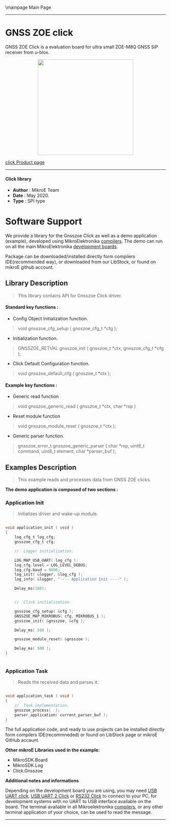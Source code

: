 \mainpage Main Page
 
---
# GNSS ZOE click

GNSS ZOE Click is a evaluation board for ultra small ZOE-M8Q GNSS SiP receiver from u-blox. 

<p align="center">
  <img src="https://download.mikroe.com/images/click_for_ide/gnsszoe_click.png" height=300px>
</p>

[click Product page](<https://www.mikroe.com/gnss-zoe-click>)

---


#### Click library 

- **Author**        : MikroE Team
- **Date**          : May 2020.
- **Type**          : SPI type


# Software Support

We provide a library for the Gnsszoe Click 
as well as a demo application (example), developed using MikroElektronika 
[compilers](https://shop.mikroe.com/compilers). 
The demo can run on all the main MikroElektronika [development boards](https://shop.mikroe.com/development-boards).

Package can be downloaded/installed directly form compilers IDE(recommended way), or downloaded from our LibStock, or found on mikroE github account. 

## Library Description

> This library contains API for Gnsszoe Click driver.

#### Standard key functions :

- Config Object Initialization function.
> void gnsszoe_cfg_setup ( gnsszoe_cfg_t *cfg ); 
 
- Initialization function.
> GNSSZOE_RETVAL gnsszoe_init ( gnsszoe_t *ctx, gnsszoe_cfg_t *cfg );

- Click Default Configuration function.
> void gnsszoe_default_cfg ( gnsszoe_t *ctx );


#### Example key functions :

- Generic read function
> void gnsszoe_generic_read ( gnsszoe_t *ctx, char *rsp )
 
- Reset module function
> void gnsszoe_module_reset ( gnsszoe_t *ctx );

- Generic parser function.
> gnsszoe_error_t gnsszoe_generic_parser ( char *rsp,  uint8_t command, uint8_t element, char *parser_buf );

## Examples Description

> This example reads and processes data from GNSS ZOE clicks.

**The demo application is composed of two sections :**

### Application Init 

> Initializes driver and wake-up module.

```c

void application_init ( void )
{
    log_cfg_t log_cfg;
    gnsszoe_cfg_t cfg;

    //  Logger initialization.

    LOG_MAP_USB_UART( log_cfg );
    log_cfg.level = LOG_LEVEL_DEBUG;
    log_cfg.baud = 9600;
    log_init( &logger, &log_cfg );
    log_info( &logger, "---- Application Init ----" );

    Delay_ms(100);


    //  Click initialization.

    gnsszoe_cfg_setup( &cfg );
    GNSSZOE_MAP_MIKROBUS( cfg, MIKROBUS_1 );
    gnsszoe_init( &gnsszoe, &cfg );

    Delay_ms( 500 );

    gnsszoe_module_reset( &gnsszoe );

    Delay_ms( 500 );
}
  
```

### Application Task

> Reads the received data and parses it.

```c

void application_task ( void )
{
    //  Task implementation.
    gnsszoe_process(  );
    parser_application( current_parser_buf );
}

```

The full application code, and ready to use projects can be  installed directly form compilers IDE(recommneded) or found on LibStock page or mikroE GitHub accaunt.

**Other mikroE Libraries used in the example:** 

- MikroSDK.Board
- MikroSDK.Log
- Click.Gnsszoe

**Additional notes and informations**

Depending on the development board you are using, you may need 
[USB UART click](https://shop.mikroe.com/usb-uart-click), 
[USB UART 2 Click](https://shop.mikroe.com/usb-uart-2-click) or 
[RS232 Click](https://shop.mikroe.com/rs232-click) to connect to your PC, for 
development systems with no UART to USB interface available on the board. The 
terminal available in all Mikroelektronika 
[compilers](https://shop.mikroe.com/compilers), or any other terminal application 
of your choice, can be used to read the message.



---
